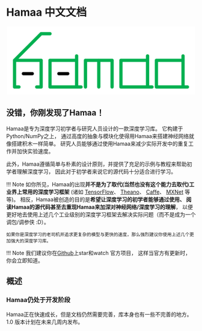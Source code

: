 # Hamaa 中文文档

<p align="center">
	<img width=500 src="images/hamaa-logo.svg" />
</p>

## 没错，你刚发现了Hamaa！


Hamaa是专为深度学习初学者与研究人员设计的一款深度学习库。
它构建于Python/NumPy之上，
通过高度的抽象与模块化使得用Hamaa来搭建神经网络就像搭建积木一样简单。
研究人员能够通过使用Hamaa来减少实际开发中的重复工作并加快实验速度。

此外，Hamaa遵循简单与朴素的设计原则，并提供了充足的示例与教程来帮助初学者理解深度学习，
因此对于初学者来说它的源代码十分适合进行学习。



!!! Note 
	如你所见，Hamaa的出现**并不是为了取代(当然也没有这个能力去取代)工业界上常用的深度学习框架**
	(诸如
	[TensorFlow](https://www.tensorflow.org/)、
	[Theano](http://www.deeplearning.net/software/theano/)、
	[Caffe](http://caffe.berkeleyvision.org/)、
	[MXNet](http://mxnet.readthedocs.io/en/latest/)
	等等)。
	相反，Hamaa被创造的目的是**希望让深度学习的初学者能够通过使用、
	阅读Hamaa的源代码甚至去重现Hamaa来加深对神经网络/深度学习的理解**，
	以便更好地去使用上述几个工业级别的深度学习框架去解决实际问题（而不是成为一个调包/调参侠 :D）。

	如果你是深度学习的老司机并追求更复杂的模型与更快的速度，那么强烈建议你使用上述几个更加强大的深度学习库。


!!! Note
	我们建议你在[Github](https://github.com/monitor1379/hamaa)上star和watch 官方项目，
	这样当官方有更新时，你会立即知道。

## 概述

### Hamaa仍处于开发阶段

Hamaa正在快速成长，但是文档仍然需要完善，库本身也有一些不完善的地方。1.0 版本计划在未来几周内发布。